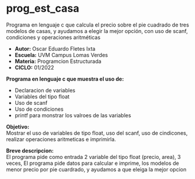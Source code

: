 # prog_est_casa
Programa en lenguaje c que calcula el precio sobre el pie cuadrado de tres modelos de casas, y ayudamos a elegir la mejor opción, con uso de scanf, condiciones y operaciones aritméticas 

* <b> Autor:</b> Oscar Eduardo Fletes Ixta
* <b> Escuela:</b> UVM Campus Lomas Verdes
* <b> Materia:</b> Programcion Estructurada
* <b> CICLO:</b> 01/2022

<b> Programa en lenguaje c que muestra el uso de:</b>
* Declaracion de variables 
* Variables del tipo float
* Uso de scanf
* Uso de condiciones
* printf para monstrar los valroes de las variables

<b> Objetivo:</b>
<br>
Mostrar el uso de variables de tipo float, uso del scanf, uso de cindicones, realizar operaciones aritmeticas e imprimirla.

<b> Breve descripcion:</b>
<br>
El programa  pide como entrada 2 variable del tipo float (precio, area), 3 veces,
El programa pide datos para calcular e imprime, los modelos de menor precio por pie cuardrado, y ayudamos a que eleiga la mejor opcion 